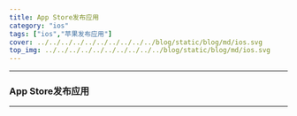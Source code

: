 ```yaml
---
title: App Store发布应用
category: "ios"
tags: ["ios","苹果发布应用"]
cover: ../../../../../../../../../../blog/static/blog/md/ios.svg
top_img: ../../../../../../../../../../blog/static/blog/md/ios.svg
---
```


***

### App Store发布应用

***
